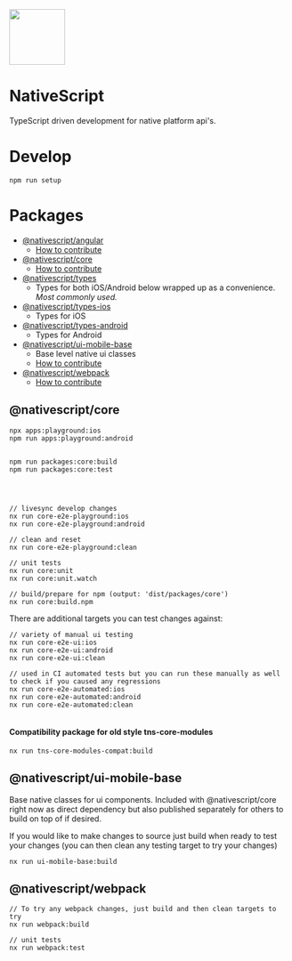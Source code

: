 <img src="https://raw.githubusercontent.com/nstudio/nativescript/master/tools/graphics/nativescript-v8-logo-cropped.png?token=AADPTY7GXDQOQZXOMXRAWIC6YGI4A" width="100" />

# NativeScript

TypeScript driven development for native platform api's.

# Develop

```
npm run setup
```

# Packages

* [@nativescript/angular]()
  * [How to contribute]()
* [@nativescript/core]()
  * [How to contribute]()
* [@nativescript/types]()
  * Types for both iOS/Android below wrapped up as a convenience. *Most commonly used.*
* [@nativescript/types-ios]()
  * Types for iOS
* [@nativescript/types-android]()
  * Types for Android
* [@nativescript/ui-mobile-base]()
  * Base level native ui classes 
  * [How to contribute]()
* [@nativescript/webpack]()
  * [How to contribute]()

## @nativescript/core

```
npx apps:playground:ios
npm run apps:playground:android


npm run packages:core:build
npm run packages:core:test




// livesync develop changes
nx run core-e2e-playground:ios
nx run core-e2e-playground:android

// clean and reset
nx run core-e2e-playground:clean

// unit tests
nx run core:unit
nx run core:unit.watch

// build/prepare for npm (output: 'dist/packages/core')
nx run core:build.npm
```

There are additional targets you can test changes against:

```
// variety of manual ui testing
nx run core-e2e-ui:ios
nx run core-e2e-ui:android
nx run core-e2e-ui:clean

// used in CI automated tests but you can run these manually as well to check if you caused any regressions
nx run core-e2e-automated:ios
nx run core-e2e-automated:android
nx run core-e2e-automated:clean


```

#### Compatibility package for old style tns-core-modules

```
nx run tns-core-modules-compat:build
```

## @nativescript/ui-mobile-base

Base native classes for ui components. 
Included with @nativescript/core right now as direct dependency but also published separately for others to build on top of if desired.

If you would like to make changes to source just build when ready to test your changes (you can then clean any testing target to try your changes)
```
nx run ui-mobile-base:build
```

## @nativescript/webpack

```
// To try any webpack changes, just build and then clean targets to try
nx run webpack:build

// unit tests
nx run webpack:test
```
